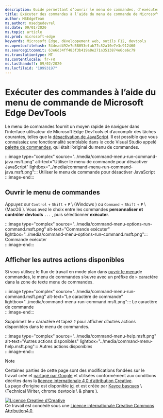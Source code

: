 ```yaml
---
description: Guide permettant d’ouvrir le menu de commandes, d’exécuter des commandes, d’afficher d’autres actions, etc.
title: Exécuter des commandes à l’aide du menu de commande de Microsoft Edge DevTools
author: MSEdgeTeam
ms.author: msedgedevrel
ms.date: 09/01/2020
ms.topic: article
ms.prod: microsoft-edge
keywords: Microsoft Edge, développement web, outils F12, devtools
ms.openlocfilehash: 54dead492e7d58053efab77c82a10e7e3c912460
ms.sourcegitcommit: 63e6d34ff483f3b419a0e271a3513874e6ce6c79
ms.translationtype: MT
ms.contentlocale: fr-FR
ms.lasthandoff: 09/02/2020
ms.locfileid: "10993197"
---
```

<!-- Copyright Kayce Basques 

   Licensed under the Apache License, Version 2.0 (the "License");
   you may not use this file except in compliance with the License.
   You may obtain a copy of the License at

       https://www.apache.org/licenses/LICENSE-2.0

   Unless required by applicable law or agreed to in writing, software
   distributed under the License is distributed on an "AS IS" BASIS,
   WITHOUT WARRANTIES OR CONDITIONS OF ANY KIND, either express or implied.
   See the License for the specific language governing permissions and
   limitations under the License.  -->  





# Exécuter des commandes à l’aide du menu de commande de Microsoft Edge DevTools   

  

Le menu de commandes fournit un moyen rapide de naviguer dans l’interface utilisateur de Microsoft Edge DevTools et d’accomplir des tâches courantes, telles que la [désactivation de JavaScript][JavascriptDisable].  Il est possible que vous connaissiez une fonctionnalité semblable dans le code Visual Studio appelé [palette de commandes][VisualStudioCodeUICommandPalette], qui était l’original du menu de commandes.  

:::image type="complex" source="../media/command-menu-run-command-java.msft.png" alt-text="Utiliser le menu de commande pour désactiver JavaScript" lightbox="../media/command-menu-run-command-java.msft.png":::
   Utiliser le menu de commande pour désactiver JavaScript  
:::image-end:::  

## Ouvrir le menu de commandes   

Appuyez sur `Control` + `Shift` + `P` \ (Windows \) ou `Command` + `Shift` + `P` \ (MacOS \). Vous avez le choix entre les commandes **personnaliser et contrôler devtools** `...` , puis sélectionner **exécuter**.  

:::image type="complex" source="../media/command-menu-options-run-command.msft.png" alt-text="Commande exécuter" lightbox="../media/command-menu-options-run-command.msft.png":::
   Commande exécuter  
:::image-end:::  

## Afficher les autres actions disponibles   

Si vous utilisez le flux de travail en mode plan dans [ouvrir le menu](#open-the-command-menu)de commandes, le menu de commandes s’ouvre avec un préfixe de `>` caractère dans la zone de texte menu de commandes.  

:::image type="complex" source="../media/command-menu-run-command.msft.png" alt-text="Le caractère de commande" lightbox="../media/command-menu-run-command.msft.png":::
   Le caractère de commande  
:::image-end:::  

Supprimez le `>` caractère et tapez `?` pour afficher d’autres actions disponibles dans le menu de commandes.  

:::image type="complex" source="../media/command-menu-help.msft.png" alt-text="Autres actions disponibles" lightbox="../media/command-menu-help.msft.png":::
   Autres actions disponibles  
:::image-end:::  

 



<!-- links -->  

[JavascriptDisable]: ../javascript/disable.md "Désactiver JavaScript avec Microsoft Edge DevTools | Documents Microsoft"  

[VisualStudioCodeUICommandPalette]: https://code.visualstudio.com/docs/getstarted/userinterface#_command-palette "Palette de commandes-interface utilisateur de code Visual Studio"  

> [!NOTE]
> Certaines parties de cette page sont des modifications fondées sur le travail créé et [partagé par Google][GoogleSitePolicies] et utilisées conformément aux conditions décrites dans la [licence internationale 4,0 d’attribution Creative][CCA4IL].  
> La page d’origine est disponible [ici](https://developers.google.com/web/tools/chrome-devtools/command-menu/index) et est créée par [Kayce basques][KayceBasques] \ (Technical Writer, chrome devtools \ & phare \).  

[![Licence Creative d’Creative][CCby4Image]][CCA4IL]  
Ce travail est concédé sous une [Licence internationale Creative Commons Attribution4.0][CCA4IL].  

[CCA4IL]: https://creativecommons.org/licenses/by/4.0  
[CCby4Image]: https://i.creativecommons.org/l/by/4.0/88x31.png  
[GoogleSitePolicies]: https://developers.google.com/terms/site-policies  
[KayceBasques]: https://developers.google.com/web/resources/contributors/kaycebasques  
